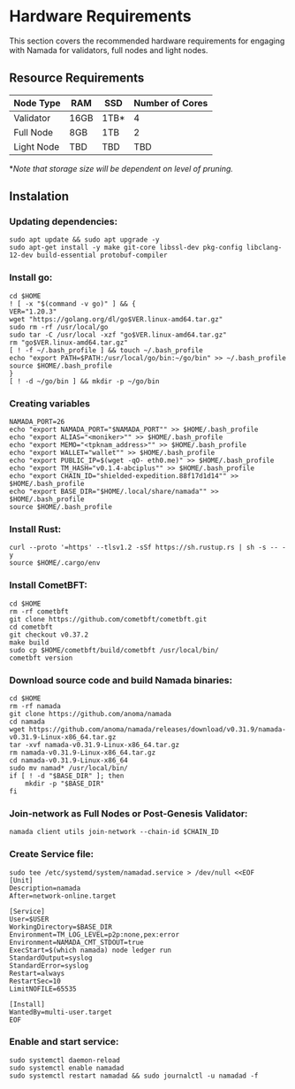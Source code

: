 # Hardware Requirements

This section covers the recommended hardware requirements for engaging with Namada for validators, full nodes and light nodes. 

## Resource Requirements

| Node Type  | RAM      | SSD        | Number of Cores |
| ---------- | -------- | ---------- | --------------- |
| Validator  | 16GB      | 1TB*     | 4               |
| Full Node  | 8GB      | 1TB      | 2               |
| Light Node | TBD      | TBD        | TBD             |

**Note that storage size will be dependent on level of pruning.*

## Instalation 

### Updating dependencies:

```
sudo apt update && sudo apt upgrade -y
sudo apt-get install -y make git-core libssl-dev pkg-config libclang-12-dev build-essential protobuf-compiler
```

### Install go:

```
cd $HOME
! [ -x "$(command -v go)" ] && {
VER="1.20.3"
wget "https://golang.org/dl/go$VER.linux-amd64.tar.gz"
sudo rm -rf /usr/local/go
sudo tar -C /usr/local -xzf "go$VER.linux-amd64.tar.gz"
rm "go$VER.linux-amd64.tar.gz"
[ ! -f ~/.bash_profile ] && touch ~/.bash_profile
echo "export PATH=$PATH:/usr/local/go/bin:~/go/bin" >> ~/.bash_profile
source $HOME/.bash_profile
}
[ ! -d ~/go/bin ] && mkdir -p ~/go/bin
```

### Creating variables

```
NAMADA_PORT=26
echo "export NAMADA_PORT="$NAMADA_PORT"" >> $HOME/.bash_profile
echo "export ALIAS="<moniker>"" >> $HOME/.bash_profile
echo "export MEMO="<tpknam_address>"" >> $HOME/.bash_profile
echo "export WALLET="wallet"" >> $HOME/.bash_profile
echo "export PUBLIC_IP=$(wget -qO- eth0.me)" >> $HOME/.bash_profile
echo "export TM_HASH="v0.1.4-abciplus"" >> $HOME/.bash_profile
echo "export CHAIN_ID="shielded-expedition.88f17d1d14"" >> $HOME/.bash_profile
echo "export BASE_DIR="$HOME/.local/share/namada"" >> $HOME/.bash_profile
source $HOME/.bash_profile

```

### Install Rust:

```
curl --proto '=https' --tlsv1.2 -sSf https://sh.rustup.rs | sh -s -- -y
source $HOME/.cargo/env
```

### Install CometBFT:
```
cd $HOME
rm -rf cometbft
git clone https://github.com/cometbft/cometbft.git
cd cometbft
git checkout v0.37.2
make build
sudo cp $HOME/cometbft/build/cometbft /usr/local/bin/
cometbft version
```

### Download source code and build Namada binaries:
```
cd $HOME
rm -rf namada
git clone https://github.com/anoma/namada
cd namada
wget https://github.com/anoma/namada/releases/download/v0.31.9/namada-v0.31.9-Linux-x86_64.tar.gz
tar -xvf namada-v0.31.9-Linux-x86_64.tar.gz
rm namada-v0.31.9-Linux-x86_64.tar.gz
cd namada-v0.31.9-Linux-x86_64
sudo mv namad* /usr/local/bin/
if [ ! -d "$BASE_DIR" ]; then
    mkdir -p "$BASE_DIR"
fi
```

### Join-network as Full Nodes or Post-Genesis Validator:

```
namada client utils join-network --chain-id $CHAIN_ID
```

### Create Service file:

```
sudo tee /etc/systemd/system/namadad.service > /dev/null <<EOF
[Unit]
Description=namada
After=network-online.target

[Service]
User=$USER
WorkingDirectory=$BASE_DIR
Environment=TM_LOG_LEVEL=p2p:none,pex:error
Environment=NAMADA_CMT_STDOUT=true
ExecStart=$(which namada) node ledger run
StandardOutput=syslog
StandardError=syslog
Restart=always
RestartSec=10
LimitNOFILE=65535

[Install]
WantedBy=multi-user.target
EOF
```


### Enable and start service:

```
sudo systemctl daemon-reload
sudo systemctl enable namadad
sudo systemctl restart namadad && sudo journalctl -u namadad -f
```


